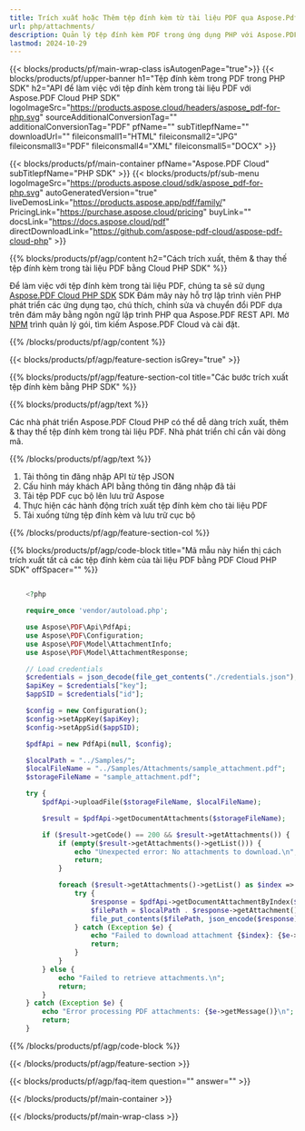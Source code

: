 ```yaml
---
title: Trích xuất hoặc Thêm tệp đính kèm từ tài liệu PDF qua Aspose.Pdf Cloud PHP SDK
url: php/attachments/
description: Quản lý tệp đính kèm PDF trong ứng dụng PHP với Aspose.PDF Cloud. Thêm, trích xuất hoặc xóa tệp được nhúng qua REST API.
lastmod: 2024-10-29
---
```


{{< blocks/products/pf/main-wrap-class isAutogenPage="true">}}
{{< blocks/products/pf/upper-banner h1="Tệp đính kèm trong PDF trong PHP SDK" h2="API để làm việc với tệp đính kèm trong tài liệu PDF với Aspose.PDF Cloud PHP SDK" logoImageSrc="https://products.aspose.cloud/headers/aspose_pdf-for-php.svg" sourceAdditionalConversionTag="" additionalConversionTag="PDF" pfName="" subTitlepfName="" downloadUrl="" fileiconsmall1="HTML" fileiconsmall2="JPG" fileiconsmall3="PDF" fileiconsmall4="XML" fileiconsmall5="DOCX" >}}

{{< blocks/products/pf/main-container pfName="Aspose.PDF Cloud" subTitlepfName="PHP SDK" >}}
{{< blocks/products/pf/sub-menu logoImageSrc="https://products.aspose.cloud/sdk/aspose_pdf-for-php.svg"
autoGeneratedVersion="true"
liveDemosLink="https://products.aspose.app/pdf/family/" PricingLink="https://purchase.aspose.cloud/pricing" buyLink="" docsLink="https://docs.aspose.cloud/pdf"  directDownloadLink="https://github.com/aspose-pdf-cloud/aspose-pdf-cloud-php" >}}

{{% blocks/products/pf/agp/content h2="Cách trích xuất, thêm & thay thế tệp đính kèm trong tài liệu PDF bằng Cloud PHP SDK" %}}

Để làm việc với tệp đính kèm trong tài liệu PDF, chúng ta sẽ sử dụng
[Aspose.PDF Cloud PHP SDK](https://products.aspose.cloud/pdf/php/)
SDK Đám mây này hỗ trợ lập trình viên PHP phát triển các ứng dụng tạo, chú thích, chỉnh sửa và chuyển đổi PDF dựa trên đám mây bằng ngôn ngữ lập trình PHP qua Aspose.PDF REST API. Mở
[NPM](https://www.npmjs.com/package/asposepdfcloud)
trình quản lý gói, tìm kiếm Aspose.PDF Cloud và cài đặt.

{{% /blocks/products/pf/agp/content %}}

{{< blocks/products/pf/agp/feature-section isGrey="true" >}}

{{% blocks/products/pf/agp/feature-section-col title="Các bước trích xuất tệp đính kèm bằng PHP SDK" %}}

{{% blocks/products/pf/agp/text %}}

Các nhà phát triển Aspose.PDF Cloud PHP có thể dễ dàng trích xuất, thêm & thay thế tệp đính kèm trong tài liệu PDF. Nhà phát triển chỉ cần vài dòng mã.

{{% /blocks/products/pf/agp/text %}}

1. Tải thông tin đăng nhập API từ tệp JSON
1. Cấu hình máy khách API bằng thông tin đăng nhập đã tải
1. Tải tệp PDF cục bộ lên lưu trữ Aspose
1. Thực hiện các hành động trích xuất tệp đính kèm cho tài liệu PDF
1. Tải xuống từng tệp đính kèm và lưu trữ cục bộ

{{% /blocks/products/pf/agp/feature-section-col %}}


{{% blocks/products/pf/agp/code-block title="Mã mẫu này hiển thị cách trích xuất tất cả các tệp đính kèm của tài liệu PDF bằng PDF Cloud PHP SDK" offSpacer="" %}}

```php

    <?php

    require_once 'vendor/autoload.php';

    use Aspose\PDF\Api\PdfApi;
    use Aspose\PDF\Configuration;
    use Aspose\PDF\Model\AttachmentInfo;
    use Aspose\PDF\Model\AttachmentResponse;

    // Load credentials
    $credentials = json_decode(file_get_contents("./credentials.json"), true);
    $apiKey = $credentials["key"];
    $appSID = $credentials["id"];

    $config = new Configuration();
    $config->setAppKey($apiKey);
    $config->setAppSid($appSID);

    $pdfApi = new PdfApi(null, $config);

    $localPath = "../Samples/";
    $localFileName = "../Samples/Attachments/sample_attachment.pdf";
    $storageFileName = "sample_attachment.pdf";

    try {
        $pdfApi->uploadFile($storageFileName, $localFileName);

        $result = $pdfApi->getDocumentAttachments($storageFileName);

        if ($result->getCode() == 200 && $result->getAttachments()) {
            if (empty($result->getAttachments()->getList())) {
                echo "Unexpected error: No attachments to download.\n";
                return;
            }

            foreach ($result->getAttachments()->getList() as $index => $attachment) {
                try {
                    $response = $pdfApi->getDocumentAttachmentByIndex($storageFileName, $index);
                    $filePath = $localPath . $response->getAttachment()->getName();
                    file_put_contents($filePath, json_encode($response));
                } catch (Exception $e) {
                    echo "Failed to download attachment {$index}: {$e->getMessage()}\n";
                    return;
                }
            }
        } else {
            echo "Failed to retrieve attachments.\n";
            return;
        }
    } catch (Exception $e) {
        echo "Error processing PDF attachments: {$e->getMessage()}\n";
        return;
    }
```

{{% /blocks/products/pf/agp/code-block %}}

{{< /blocks/products/pf/agp/feature-section >}}

{{< blocks/products/pf/agp/faq-item question="" answer="" >}}

{{< /blocks/products/pf/main-container >}}

{{< /blocks/products/pf/main-wrap-class >}}
